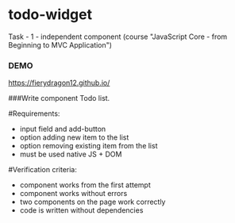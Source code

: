 # todo-widget
Task - 1 - independent component  (course "JavaScript Core - from Beginning to MVC Application")


### DEMO 
https://fierydragon12.github.io/


###Write component Todo list.

#Requirements:
- input field and add-button
- option adding new item to the list
- option removing existing item from the list
- must be used native JS + DOM

#Verification criteria:
- component works from the first attempt
- component works without errors
- two components on the page work correctly
- code is written without dependencies
